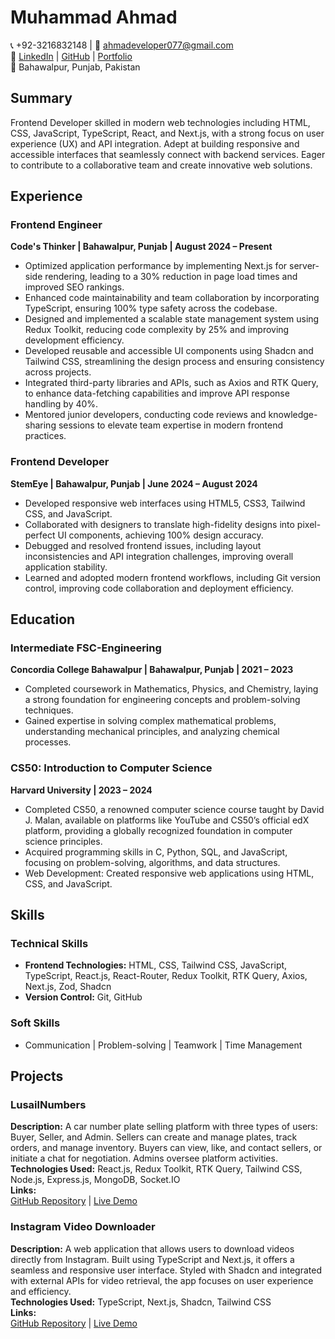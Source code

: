 # Muhammad Ahmad

📞 +92-3216832148 | 📧 [ahmadeveloper077@gmail.com](mailto:ahmadeveloper077@gmail.com)  
🔗 [LinkedIn](https://www.linkedin.com/in/muhammad-ahmad077) | [GitHub](https://github.com/Ahmad-code077) | [Portfolio](https://ahmadmamoon.netlify.app/)  
📍 Bahawalpur, Punjab, Pakistan

## Summary

Frontend Developer skilled in modern web technologies including HTML, CSS, JavaScript, TypeScript, React, and Next.js, with a strong focus on user experience (UX) and API integration. Adept at building responsive and accessible interfaces that seamlessly connect with backend services. Eager to contribute to a collaborative team and create innovative web solutions.

## Experience

### Frontend Engineer

**Code's Thinker | Bahawalpur, Punjab | August 2024 – Present**

- Optimized application performance by implementing Next.js for server-side rendering, leading to a 30% reduction in page load times and improved SEO rankings.
- Enhanced code maintainability and team collaboration by incorporating TypeScript, ensuring 100% type safety across the codebase.
- Designed and implemented a scalable state management system using Redux Toolkit, reducing code complexity by 25% and improving development efficiency.
- Developed reusable and accessible UI components using Shadcn and Tailwind CSS, streamlining the design process and ensuring consistency across projects.
- Integrated third-party libraries and APIs, such as Axios and RTK Query, to enhance data-fetching capabilities and improve API response handling by 40%.
- Mentored junior developers, conducting code reviews and knowledge-sharing sessions to elevate team expertise in modern frontend practices.

### Frontend Developer

**StemEye | Bahawalpur, Punjab | June 2024 – August 2024**

- Developed responsive web interfaces using HTML5, CSS3, Tailwind CSS, and JavaScript.
- Collaborated with designers to translate high-fidelity designs into pixel-perfect UI components, achieving 100% design accuracy.
- Debugged and resolved frontend issues, including layout inconsistencies and API integration challenges, improving overall application stability.
- Learned and adopted modern frontend workflows, including Git version control, improving code collaboration and deployment efficiency.

## Education

### Intermediate FSC-Engineering

**Concordia College Bahawalpur | Bahawalpur, Punjab | 2021 – 2023**

- Completed coursework in Mathematics, Physics, and Chemistry, laying a strong foundation for engineering concepts and problem-solving techniques.
- Gained expertise in solving complex mathematical problems, understanding mechanical principles, and analyzing chemical processes.

### CS50: Introduction to Computer Science

**Harvard University | 2023 – 2024**

- Completed CS50, a renowned computer science course taught by David J. Malan, available on platforms like YouTube and CS50’s official edX platform, providing a globally recognized foundation in computer science principles.
- Acquired programming skills in C, Python, SQL, and JavaScript, focusing on problem-solving, algorithms, and data structures.
- Web Development: Created responsive web applications using HTML, CSS, and JavaScript.

## Skills

### Technical Skills

- **Frontend Technologies:** HTML, CSS, Tailwind CSS, JavaScript, TypeScript, React.js, React-Router, Redux Toolkit, RTK Query, Axios, Next.js, Zod, Shadcn
- **Version Control:** Git, GitHub

### Soft Skills

- Communication | Problem-solving | Teamwork | Time Management

## Projects

### LusailNumbers

**Description:** A car number plate selling platform with three types of users: Buyer, Seller, and Admin. Sellers can create and manage plates, track orders, and manage inventory. Buyers can view, like, and contact sellers, or initiate a chat for negotiation. Admins oversee platform activities.  
**Technologies Used:** React.js, Redux Toolkit, RTK Query, Tailwind CSS, Node.js, Express.js, MongoDB, Socket.IO  
**Links:**  
[GitHub Repository](https://github.com/shakeel7521951/car-number-plates) | [Live Demo](https://lusailnumbers.com/)

### Instagram Video Downloader

**Description:** A web application that allows users to download videos directly from Instagram. Built using TypeScript and Next.js, it offers a seamless and responsive user interface. Styled with Shadcn and integrated with external APIs for video retrieval, the app focuses on user experience and efficiency.  
**Technologies Used:** TypeScript, Next.js, Shadcn, Tailwind CSS  
**Links:**  
[GitHub Repository](https://github.com/Ahmad-code077/Instagram-video-downloader) | [Live Demo](https://instagram-video-dowloader.vercel.app/)
